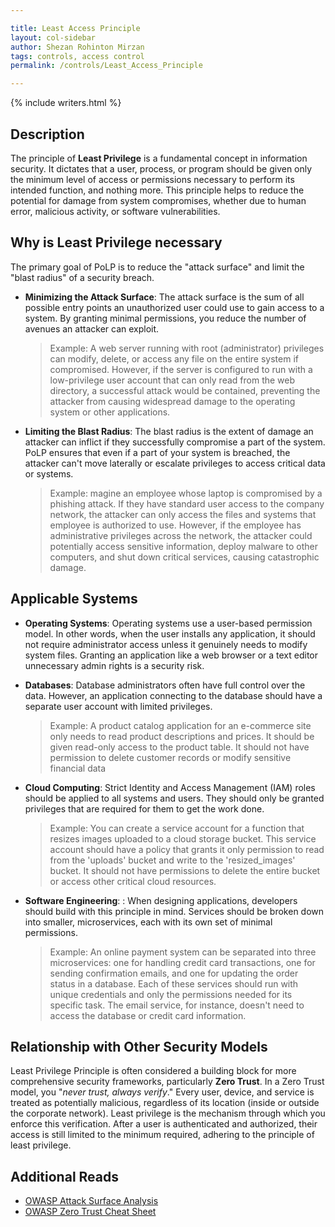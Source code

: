 ```yaml
---

title: Least Access Principle
layout: col-sidebar
author: Shezan Rohinton Mirzan
tags: controls, access control
permalink: /controls/Least_Access_Principle

---
```


{% include writers.html %}

## Description
The principle of **Least Privilege** is a fundamental concept in information security. It dictates that a user, process, or program should be given only the minimum level of access or permissions necessary to perform its intended function, and nothing more. This principle helps to reduce the potential for damage from system compromises, whether due to human error, malicious activity, or software vulnerabilities.

## Why is Least Privilege necessary
The primary goal of PoLP is to reduce the "attack surface" and limit the "blast radius" of a security breach.

- **Minimizing the Attack Surface**: The attack surface is the sum of all possible entry points an unauthorized user could use to gain access to a system. By granting minimal permissions, you reduce the number of avenues an attacker can exploit.
  
    > Example: A web server running with root (administrator) privileges can modify, delete, or access any file on the entire system if compromised. However, if the server is configured to run with a low-privilege user account that can only read from the web directory, a successful attack would be contained, preventing the attacker from causing widespread damage to the operating system or other applications.

- **Limiting the Blast Radius**: The blast radius is the extent of damage an attacker can inflict if they successfully compromise a part of the system. PoLP ensures that even if a part of your system is breached, the attacker can't move laterally or escalate privileges to access critical data or systems.
  
    > Example: magine an employee whose laptop is compromised by a phishing attack. If they have standard user access to the company network, the attacker can only access the files and systems that employee is authorized to use. However, if the employee has administrative privileges across the network, the attacker could potentially access sensitive information, deploy malware to other computers, and shut down critical services, causing catastrophic damage.
    
## Applicable Systems
- **Operating Systems**: Operating systems use a user-based permission model. In other words, when the user installs any application, it should not require administrator access unless it genuinely needs to modify system files. Granting an application like a web browser or a text editor unnecessary admin rights is a security risk.
- **Databases**: Database administrators often have full control over the data. However, an application connecting to the database should have a separate user account with limited privileges.
  
    > Example: A product catalog application for an e-commerce site only needs to read product descriptions and prices. It should be given read-only access to the product table. It should not have permission to delete customer records or modify sensitive financial data
- **Cloud Computing**: Strict Identity and Access Management (IAM) roles should be applied to all systems and users. They should only be granted privileges that are required for them to get the work done.
  
    > Example: You can create a service account for a function that resizes images uploaded to a cloud storage bucket. This service account should have a policy that grants it only permission to read from the 'uploads' bucket and write to the 'resized_images' bucket. It should not have permissions to delete the entire bucket or access other critical cloud resources.

- **Software Engineering**: : When designing applications, developers should build with this principle in mind. Services should be broken down into smaller, microservices, each with its own set of minimal permissions.

    > Example: An online payment system can be separated into three microservices: one for handling credit card transactions, one for sending confirmation emails, and one for updating the order status in a database. Each of these services should run with unique credentials and only the permissions needed for its specific task. The email service, for instance, doesn't need to access the database or credit card information.

## Relationship with Other Security Models

Least Privilege Principle is often considered a building block for more comprehensive security frameworks, particularly **Zero Trust**. In a Zero Trust model, you "_never trust, always verify_." Every user, device, and service is treated as potentially malicious, regardless of its location (inside or outside the corporate network). Least privilege is the mechanism through which you enforce this verification. After a user is authenticated and authorized, their access is still limited to the minimum required, adhering to the principle of least privilege.

## Additional Reads
- [OWASP Attack Surface Analysis](https://cheatsheetseries.owasp.org/cheatsheets/Attack_Surface_Analysis_Cheat_Sheet.html)
- [OWASP Zero Trust Cheat Sheet](https://cheatsheetseries.owasp.org/cheatsheets/Zero_Trust_Architecture_Cheat_Sheet.html)


